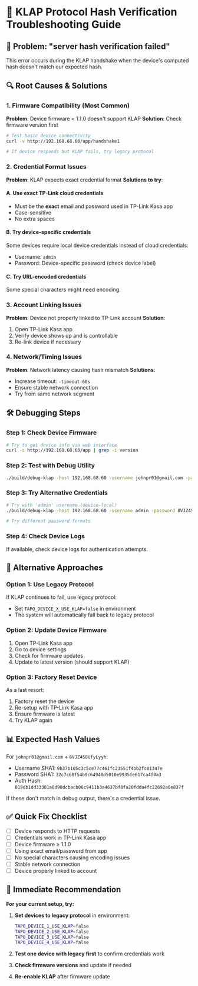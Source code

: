 # 🔧 KLAP Protocol Hash Verification Troubleshooting Guide

## 🚨 Problem: "server hash verification failed"

This error occurs during the KLAP handshake when the device's computed hash doesn't match our expected hash.

## 🔍 Root Causes & Solutions

### 1. **Firmware Compatibility** (Most Common)
**Problem**: Device firmware < 1.1.0 doesn't support KLAP
**Solution**: Check firmware version first

```bash
# Test basic device connectivity
curl -v http://192.168.68.60/app/handshake1

# If device responds but KLAP fails, try legacy protocol
```

### 2. **Credential Format Issues**
**Problem**: KLAP expects exact credential format
**Solutions to try**:

#### A. Use exact TP-Link cloud credentials
- Must be the **exact** email and password used in TP-Link Kasa app
- Case-sensitive
- No extra spaces

#### B. Try device-specific credentials
Some devices require local device credentials instead of cloud credentials:
- Username: `admin` 
- Password: Device-specific password (check device label)

#### C. Try URL-encoded credentials
Some special characters might need encoding.

### 3. **Account Linking Issues**
**Problem**: Device not properly linked to TP-Link account
**Solution**:
1. Open TP-Link Kasa app
2. Verify device shows up and is controllable
3. Re-link device if necessary

### 4. **Network/Timing Issues**
**Problem**: Network latency causing hash mismatch
**Solutions**:
- Increase timeout: `-timeout 60s`
- Ensure stable network connection
- Try from same network segment

## 🛠️ Debugging Steps

### Step 1: Check Device Firmware
```bash
# Try to get device info via web interface
curl -s http://192.168.68.60/app | grep -i version
```

### Step 2: Test with Debug Utility
```bash
./build/debug-klap -host 192.168.68.60 -username johnpr01@gmail.com -password 8VJZ4S8UfyLyyh -debug
```

### Step 3: Try Alternative Credentials
```bash
# Try with 'admin' username (device-local)
./build/debug-klap -host 192.168.68.60 -username admin -password 8VJZ4S8UfyLyyh -debug

# Try different password formats
```

### Step 4: Check Device Logs
If available, check device logs for authentication attempts.

## 🔄 Alternative Approaches

### Option 1: Use Legacy Protocol
If KLAP continues to fail, use legacy protocol:
- Set `TAPO_DEVICE_X_USE_KLAP=false` in environment
- The system will automatically fall back to legacy protocol

### Option 2: Update Device Firmware
1. Open TP-Link Kasa app
2. Go to device settings
3. Check for firmware updates
4. Update to latest version (should support KLAP)

### Option 3: Factory Reset Device
As a last resort:
1. Factory reset the device
2. Re-setup with TP-Link Kasa app
3. Ensure firmware is latest
4. Try KLAP again

## 📊 Expected Hash Values
For `johnpr01@gmail.com` + `8VJZ4S8UfyLyyh`:
- Username SHA1: `9b37b105c3c5ce77c461fc23551f4bb2fc01347e`
- Password SHA1: `32c7c60f54b9c64940d5010e9935fe617ca4f0a3`
- Auth Hash: `819db1dd33301a8d90dcbacb06c9411b3a4637bf8fa20fdda4fc22692a0e837f`

If these don't match in debug output, there's a credential issue.

## ✅ Quick Fix Checklist

- [ ] Device responds to HTTP requests
- [ ] Credentials work in TP-Link Kasa app  
- [ ] Device firmware ≥ 1.1.0
- [ ] Using exact email/password from app
- [ ] No special characters causing encoding issues
- [ ] Stable network connection
- [ ] Device properly linked to account

## 🎯 Immediate Recommendation

**For your current setup, try:**

1. **Set devices to legacy protocol** in environment:
   ```bash
   TAPO_DEVICE_1_USE_KLAP=false
   TAPO_DEVICE_2_USE_KLAP=false
   TAPO_DEVICE_3_USE_KLAP=false
   TAPO_DEVICE_4_USE_KLAP=false
   ```

2. **Test one device with legacy first** to confirm credentials work

3. **Check firmware versions** and update if needed

4. **Re-enable KLAP** after firmware update
